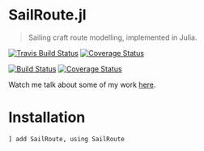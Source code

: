 # SailRoute.jl

> Sailing craft route modelling, implemented in Julia.

[![Travis Build Status](https://travis-ci.org/TAJD/SailRoute.jl.svg?branch=master)](https://travis-ci.org/TAJD/SailRoute.jl)
[![Coverage Status](https://coveralls.io/repos/github/TAJD/SailRoute.jl/badge.svg?branch=master)](https://coveralls.io/github/TAJD/SailRoute.jl?branch=master)

[![Build Status](https://travis-ci.org/TAJD/SailRoute.jl.svg?branch=development)](https://travis-ci.org/TAJD/SailRoute.jl)
[![Coverage Status](https://coveralls.io/repos/github/TAJD/SailRoute.jl/badge.svg?branch=development)](https://coveralls.io/github/TAJD/SailRoute.jl?branch=development)


Watch me talk about some of my work [here](https://www.youtube.com/watch?v=H9734QKifKg&t=).

# Installation

```] add SailRoute, using SailRoute```
